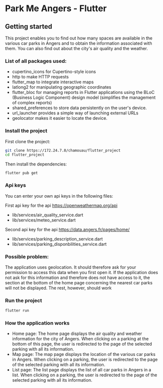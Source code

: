 # Park Me Angers - Flutter

## Getting started

This project enables you to find out how many spaces are available in the various car parks in Angers and to obtain the information associated with them.
You can also find out about the city's air quality and the weather.

### List of all packages used:
- cupertino_icons for Cupertino-style icons
- http to make HTTP requests
- flutter_map to integrate interactive maps
- latlong2 for manipulating geographic coordinates
- flutter_bloc for managing reports in Flutter applications using the BLoC (Business Logic Component) design model (simplifies the management of complex reports)
- shared_preferences to store data persistently on the user's device.
- url_launcher provides a simple way of launching external URLs
- geolocator makes it easier to locate the device.

### Install the project

First clone the project:

```bash
git clone https://172.24.7.8/chamouau/flutter_project
cd flutter_project
```

Then install the dependencies:

```
flutter pub get
```

### Api keys

You can enter your own api keys in the following files:

First api key for the api https://openweathermap.org/api
- lib/services/air_quality_service.dart
- lib/services/meteo_service.dart

Second api key for the api https://data.angers.fr/pages/home/
- lib/services/parking_description_service.dart
- lib/services/parking_disponbilities_service.dart

### Possible problem:
The application uses geolocation. It should therefore ask for your permission to access this data when you first open it.
If the application does not ask for this information and therefore does not have access to it, the section at the bottom of the home page concerning the nearest car parks will not be displayed.
The rest, however, should work

### Run the project
```bash
flutter run
```

### How the application works
- Home page:
The home page displays the air quality and weather information for the city of Angers.
When clicking on a parking at the bottom of this page, the user is redirected to the page of the selected parking with all its information.
- Map page:
The map page displays the location of the various car parks in Angers.
When clicking on a parking, the user is redirected to the page of the selected parking with all its information.
- List page:
The list page displays the list of all car parks in Angers in a list.
When clicking on a parking, the user is redirected to the page of the selected parking with all its information.
